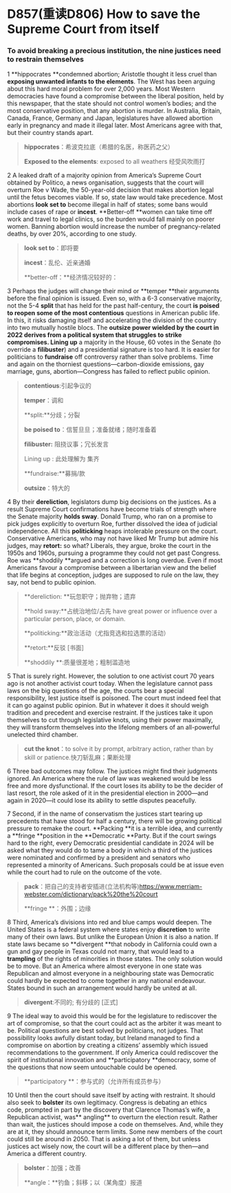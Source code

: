 # D857(重读D806) How to save the Supreme Court from itself
### **To avoid breaking a precious institution, the nine justices need to restrain themselves**
1 **hippocrates **condemned abortion; Aristotle thought it less cruel than **exposing **unwanted infants** to the elements**. The West has been arguing about this hard moral problem for over 2,000 years. Most Western democracies have found a compromise between the liberal position, held by this newspaper, that the state should not control women’s bodies; and the most conservative position, that any abortion is murder. In Australia, Britain, Canada, France, Germany and Japan, legislatures have allowed abortion early in pregnancy and made it illegal later. Most Americans agree with that, but their country stands apart.

> **hippocrates**：希波克拉底（希腊的名医，称医药之父）
 > 
> **Exposed  to the elements**: exposed to all weathers 经受风吹雨打
 > 

2 A leaked draft of a majority opinion from America’s Supreme Court obtained by Politico, a news organisation, suggests that the court will overturn Roe v Wade, the 50-year-old decision that makes abortion legal until the fetus becomes viable. If so, state law would take precedence. Most abortions **look set to** become illegal in half of states; some bans would include cases of rape or **incest**. **Better-off **women can take time off work and travel to legal clinics, so the burden would fall mainly on poorer women. Banning abortion would increase the number of pregnancy-related deaths, by over 20%, according to one study.

> **look set to**：即将要
 > 
> **incest**：乱伦、近亲通婚
 > 
> **better-off：**经济情况较好的：
 > 

3 Perhaps the judges will change their mind or **temper **their arguments before the final opinion is issued. Even so, with a 6-3 conservative majority, not the 5-4 **split** that has held for the past half-century, the court **is poised to **reopen some of the most** contentious** questions in American public life. In this, it risks damaging itself and accelerating the division of the country into two mutually hostile blocs.
The **outsize **power wielded by the court in 2022 derives from a political system that struggles to strike compromises.** Lining up** a majority in the House, 60 votes in the Senate (to override a **filibuster**) and a presidential signature is too hard. It is easier for politicians to **fundraise** off controversy rather than solve problems. Time and again on the thorniest questions—carbon-dioxide emissions, gay marriage, guns, abortion—Congress has failed to reflect public opinion.

> **contentious**:引起争议的
 > 
> **temper**：调和
 > 
> **split:**分歧；分裂
 > 
> **be poised to**：信誓旦旦；准备就绪；随时准备着
 > 
> **filibuster:** 阻挠议事；冗长发言
 > 
> Lining up : 此处理解为 集齐
 > 
> **fundraise:**募捐/款
 > 
> **outsize**：特大的
 > 

4 By their **dereliction**, legislators dump big decisions on the justices. As a result Supreme Court confirmations have become trials of strength where the Senate majority **holds sway**. Donald Trump, who ran on a promise to pick judges explicitly to overturn Roe, further dissolved the idea of judicial independence. All this **politicking** heaps intolerable pressure on the court.
Conservative Americans, who may not have liked Mr Trump but admire his judges, may **retort:** so what? Liberals, they argue, broke the court in the 1950s and 1960s, pursuing a programme they could not get past Congress. Roe was **shoddily **argued and a correction is long overdue. Even if most Americans favour a compromise between a libertarian view and the belief that life begins at conception, judges are supposed to rule on the law, they say, not bend to public opinion.

> **dereliction: **玩忽职守；抛弃物；遗弃
 > 
> **hold sway:**占统治地位/占先 have great power or influence over a particular person, place, or domain.
 > 
> **politicking:**政治活动（尤指竞选和拉选票的活动）
 > 
> **retort:**反驳 [书面]
 > 
> **shoddily **:质量很差地；粗制滥造地
 > 

5 That is surely right. However, the solution to one activist court 70 years ago is not another activist court today. When the legislature cannot pass laws on the big questions of the age, the courts bear a special responsibility, lest justice itself is poisoned. The court must indeed feel that it can go against public opinion. But in whatever it does it should weigh tradition and precedent and exercise restraint. If the justices take it upon themselves to cut through legislative knots, using their power maximally, they will transform themselves into the lifelong members of an all-powerful unelected third chamber.

> **cut the knot**：to solve it by prompt, arbitrary action, rather than by skill or patience.快刀斩乱麻；果断处理
 > 

6 Three bad outcomes may follow. The justices might find their judgments ignored. An America where the rule of law was weakened would be less free and more dysfunctional. If the court loses its ability to be the decider of last resort, the role asked of it in the presidential election in 2000—and again in 2020—it could lose its ability to settle disputes peacefully.

7 Second, if in the name of conservatism the justices start tearing up precedents that have stood for half a century, there will be growing political pressure to remake the court. **Packing **it is a terrible idea, and currently a **fringe **position in the **Democratic **Party. But if the court swings hard to the right, every Democratic presidential candidate in 2024 will be asked what they would do to tame a body in which a third of the justices were nominated and confirmed by a president and senators who represented a minority of Americans. Such proposals could be at issue even while the court had to rule on the outcome of the vote.

> **pack**：把自己的支持者安插进(立法机构等)https://www.merriam-webster.com/dictionary/pack%20the%20court
 > 
> **fringe **：外围；边缘
 > 

8 Third, America’s divisions into red and blue camps would deepen. The United States is a federal system where states enjoy **discretion** to write many of their own laws. But unlike the European Union it is also a nation. If state laws became so **divergent **that nobody in California could own a gun and gay people in Texas could not marry, that would lead to a **trampling** of the rights of minorities in those states. The only solution would be to move. But an America where almost everyone in one state was Republican and almost everyone in a neighbouring state was Democratic could hardly be expected to come together in any national endeavour. States bound in such an arrangement would hardly be united at all.

> **divergent**:不同的; 有分歧的 [正式]
 > 

9 The ideal way to avoid this would be for the legislature to rediscover the art of compromise, so that the court could act as the arbiter it was meant to be. Political questions are best solved by politicians, not judges. That possibility looks awfully distant today, but Ireland managed to find a compromise on abortion by creating a citizens’ assembly which issued recommendations to the government. If only America could rediscover the spirit of institutional innovation and **participatory **democracy, some of the questions that now seem untouchable could be opened.

> **participatory **：参与式的（允许所有成员参与）
 > 

10 Until then the court should save itself by acting with restraint. It should also seek to **bolster** its own legitimacy. Congress is debating an ethics code, prompted in part by the discovery that Clarence Thomas’s wife, a Republican activist, was** angling** to overturn the election result. Rather than wait, the justices should impose a code on themselves. And, while they are at it, they should announce term limits. Some new members of the court could still be around in 2050. That is asking a lot of them, but unless justices act wisely now, the court will be a different place by then—and America a different country.

> **bolster**：加强；改善
 > 
> **angle：**钓鱼；斜移；以（某角度）报道
 > 

